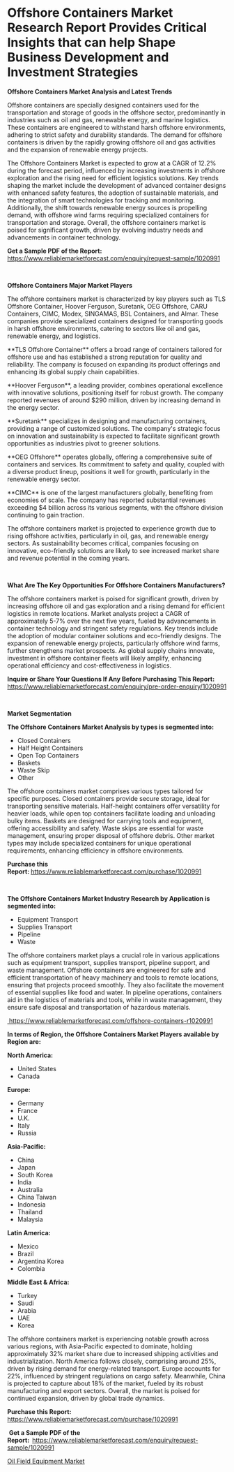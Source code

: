 <p><h1>Offshore Containers Market Research Report Provides Critical Insights that can help Shape Business Development and Investment Strategies</h1></p><p><strong>Offshore Containers Market Analysis and Latest Trends</strong></p>
<p><p>Offshore containers are specially designed containers used for the transportation and storage of goods in the offshore sector, predominantly in industries such as oil and gas, renewable energy, and marine logistics. These containers are engineered to withstand harsh offshore environments, adhering to strict safety and durability standards. The demand for offshore containers is driven by the rapidly growing offshore oil and gas activities and the expansion of renewable energy projects.</p><p>The Offshore Containers Market is expected to grow at a CAGR of 12.2% during the forecast period, influenced by increasing investments in offshore exploration and the rising need for efficient logistics solutions. Key trends shaping the market include the development of advanced container designs with enhanced safety features, the adoption of sustainable materials, and the integration of smart technologies for tracking and monitoring. Additionally, the shift towards renewable energy sources is propelling demand, with offshore wind farms requiring specialized containers for transportation and storage. Overall, the offshore containers market is poised for significant growth, driven by evolving industry needs and advancements in container technology.</p></p>
<p><strong>Get a Sample PDF of the Report:&nbsp;</strong> <a href="https://www.reliablemarketforecast.com/enquiry/request-sample/1020991?utm_campaign=3096&utm_medium=2&utm_source=Github&utm_content=ia&utm_term=10042025&utm_id=offshore-containers">https://www.reliablemarketforecast.com/enquiry/request-sample/1020991</a></p>
<p>&nbsp;</p>
<p><strong>Offshore Containers Major Market Players</strong></p>
<p><p>The offshore containers market is characterized by key players such as TLS Offshore Container, Hoover Ferguson, Suretank, OEG Offshore, CARU Containers, CIMC, Modex, SINGAMAS, BSL Containers, and Almar. These companies provide specialized containers designed for transporting goods in harsh offshore environments, catering to sectors like oil and gas, renewable energy, and logistics.</p><p>**TLS Offshore Container** offers a broad range of containers tailored for offshore use and has established a strong reputation for quality and reliability. The company is focused on expanding its product offerings and enhancing its global supply chain capabilities.</p><p>**Hoover Ferguson**, a leading provider, combines operational excellence with innovative solutions, positioning itself for robust growth. The company reported revenues of around $290 million, driven by increasing demand in the energy sector.</p><p>**Suretank** specializes in designing and manufacturing containers, providing a range of customized solutions. The company's strategic focus on innovation and sustainability is expected to facilitate significant growth opportunities as industries pivot to greener solutions.</p><p>**OEG Offshore** operates globally, offering a comprehensive suite of containers and services. Its commitment to safety and quality, coupled with a diverse product lineup, positions it well for growth, particularly in the renewable energy sector.</p><p>**CIMC** is one of the largest manufacturers globally, benefiting from economies of scale. The company has reported substantial revenues exceeding $4 billion across its various segments, with the offshore division continuing to gain traction.</p><p>The offshore containers market is projected to experience growth due to rising offshore activities, particularly in oil, gas, and renewable energy sectors. As sustainability becomes critical, companies focusing on innovative, eco-friendly solutions are likely to see increased market share and revenue potential in the coming years.</p></p>
<p>&nbsp;</p>
<p><strong>What Are The Key Opportunities For Offshore Containers Manufacturers?</strong></p>
<p><p>The offshore containers market is poised for significant growth, driven by increasing offshore oil and gas exploration and a rising demand for efficient logistics in remote locations. Market analysts project a CAGR of approximately 5-7% over the next five years, fueled by advancements in container technology and stringent safety regulations. Key trends include the adoption of modular container solutions and eco-friendly designs. The expansion of renewable energy projects, particularly offshore wind farms, further strengthens market prospects. As global supply chains innovate, investment in offshore container fleets will likely amplify, enhancing operational efficiency and cost-effectiveness in logistics.</p></p>
<p><strong>Inquire or Share Your Questions If Any Before Purchasing This Report:</strong> <a href="https://www.reliablemarketforecast.com/enquiry/pre-order-enquiry/1020991?utm_campaign=3096&utm_medium=2&utm_source=Github&utm_content=ia&utm_term=10042025&utm_id=offshore-containers">https://www.reliablemarketforecast.com/enquiry/pre-order-enquiry/1020991</a></p>
<p>&nbsp;</p>
<p><strong>Market Segmentation</strong></p>
<p><strong>The Offshore Containers Market Analysis by types is segmented into:</strong></p>
<p><ul><li>Closed Containers</li><li>Half Height Containers</li><li>Open Top Containers</li><li>Baskets</li><li>Waste Skip</li><li>Other</li></ul></p>
<p><p>The offshore containers market comprises various types tailored for specific purposes. Closed containers provide secure storage, ideal for transporting sensitive materials. Half-height containers offer versatility for heavier loads, while open top containers facilitate loading and unloading bulky items. Baskets are designed for carrying tools and equipment, offering accessibility and safety. Waste skips are essential for waste management, ensuring proper disposal of offshore debris. Other market types may include specialized containers for unique operational requirements, enhancing efficiency in offshore environments.</p></p>
<p><strong>Purchase this Report:&nbsp;</strong><a href="https://www.reliablemarketforecast.com/purchase/1020991?utm_campaign=3096&utm_medium=2&utm_source=Github&utm_content=ia&utm_term=10042025&utm_id=offshore-containers">https://www.reliablemarketforecast.com/purchase/1020991</a></p>
<p>&nbsp;</p>
<p><strong>The Offshore Containers Market Industry Research by Application is segmented into:</strong></p>
<p><ul><li>Equipment Transport</li><li>Supplies Transport</li><li>Pipeline</li><li>Waste</li></ul></p>
<p><p>The offshore containers market plays a crucial role in various applications such as equipment transport, supplies transport, pipeline support, and waste management. Offshore containers are engineered for safe and efficient transportation of heavy machinery and tools to remote locations, ensuring that projects proceed smoothly. They also facilitate the movement of essential supplies like food and water. In pipeline operations, containers aid in the logistics of materials and tools, while in waste management, they ensure safe disposal and transportation of hazardous materials.</p></p>
<p><a href="https://www.reliablemarketforecast.com/offshore-containers-r1020991?utm_campaign=3096&utm_medium=2&utm_source=Github&utm_content=ia&utm_term=10042025&utm_id=offshore-containers">&nbsp;https://www.reliablemarketforecast.com/offshore-containers-r1020991</a></p>
<p><strong>In terms of Region, the Offshore Containers Market Players available by Region are:</strong></p>
<p>
    <p> <strong> North America: </strong>
        <ul>
            <li>United States</li>
            <li>Canada</li>
        </ul>
        </p> 
    <p> <strong> Europe: </strong>
        <ul>
            <li>Germany</li>
            <li>France</li>
            <li>U.K.</li>
            <li>Italy</li>
            <li>Russia</li>
        </ul>
        </p> 
    <p> <strong> Asia-Pacific: </strong>
        <ul>
            <li>China</li>
            <li>Japan</li>
            <li>South Korea</li>
            <li>India</li>
            <li>Australia</li>
            <li>China Taiwan</li>
            <li>Indonesia</li>
            <li>Thailand</li>
            <li>Malaysia</li>
        </ul>
        </p> 
    <p> <strong> Latin America: </strong>
        <ul>
            <li>Mexico</li>
            <li>Brazil</li>
            <li>Argentina Korea</li>
            <li>Colombia</li>
        </ul>
        </p> 
    <p> <strong> Middle East & Africa: </strong>
        <ul>
            <li>Turkey</li>
            <li>Saudi</li>
            <li>Arabia</li>
            <li>UAE</li>
            <li>Korea</li>
        </ul>
    </p>
    </p>
<p><p>The offshore containers market is experiencing notable growth across various regions, with Asia-Pacific expected to dominate, holding approximately 32% market share due to increased shipping activities and industrialization. North America follows closely, comprising around 25%, driven by rising demand for energy-related transport. Europe accounts for 22%, influenced by stringent regulations on cargo safety. Meanwhile, China is projected to capture about 18% of the market, fueled by its robust manufacturing and export sectors. Overall, the market is poised for continued expansion, driven by global trade dynamics.</p></p>
<p><strong>Purchase this Report: </strong><a href="https://www.reliablemarketforecast.com/purchase/1020991?utm_campaign=3096&utm_medium=2&utm_source=Github&utm_content=ia&utm_term=10042025&utm_id=offshore-containers">https://www.reliablemarketforecast.com/purchase/1020991</a></p>
<p>&nbsp;<strong>Get a Sample PDF of the Report:&nbsp;&nbsp;</strong><a href="https://www.reliablemarketforecast.com/enquiry/request-sample/1020991?utm_campaign=3096&utm_medium=2&utm_source=Github&utm_content=ia&utm_term=10042025&utm_id=offshore-containers">https://www.reliablemarketforecast.com/enquiry/request-sample/1020991</a></p>
<p><strong></strong></p>
<p><p><a href="https://github.com/hoppeellia6b/Market-Research-Report-List-1/blob/main/oil-field-equipment-market.md?utm_campaign=3096&utm_medium=2&utm_source=Github&utm_content=ia&utm_term=10042025&utm_id=offshore-containers">Oil Field Equipment Market</a></p></p>
